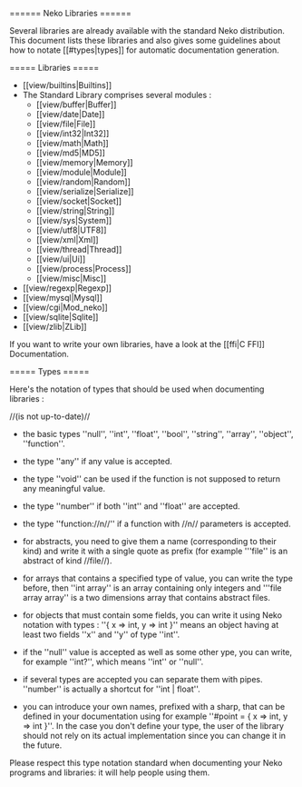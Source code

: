 ====== Neko Libraries ======

Several libraries are already available with the standard Neko distribution. This document lists these libraries and also gives some guidelines about how to notate [[#types|types]] for automatic documentation generation.



===== Libraries =====

  * [[view/builtins|Builtins]]
  * The Standard Library comprises several modules :
    * [[view/buffer|Buffer]]
    * [[view/date|Date]]
    * [[view/file|File]]
    * [[view/int32|Int32]]
    * [[view/math|Math]]
    * [[view/md5|MD5]]
    * [[view/memory|Memory]]
    * [[view/module|Module]]
    * [[view/random|Random]]
    * [[view/serialize|Serialize]]
    * [[view/socket|Socket]]
    * [[view/string|String]]
    * [[view/sys|System]]
    * [[view/utf8|UTF8]]
    * [[view/xml|Xml]]
    * [[view/thread|Thread]]
    * [[view/ui|Ui]]
    * [[view/process|Process]]
    * [[view/misc|Misc]]
  * [[view/regexp|Regexp]]
  * [[view/mysql|Mysql]]
  * [[view/cgi|Mod_neko]]
  * [[view/sqlite|Sqlite]]
  * [[view/zlib|ZLib]]

If you want to write your own libraries, have a look at the [[ffi|C FFI]] Documentation.



===== Types =====

Here's the notation of types that should be used when documenting libraries :

//(is not up-to-date)//

  * the basic types ''null'', ''int'', ''float'', ''bool'', ''string'', ''array'', ''object'', ''function''.

  * the type ''any'' if any value is accepted.

  * the type ''void'' can be used if the function is not supposed to return any meaningful value.

  * the type ''number'' if both ''int'' and ''float'' are accepted.

  * the type ''function://n//'' if a function with //n// parameters is accepted.

  * for abstracts, you need to give them a name (corresponding to their kind) and write it with a single quote as prefix (for example '''file'' is an abstract of kind //file//).

  * for arrays that contains a specified type of value, you can write the type before, then ''int array'' is an array containing only integers and '''file array array'' is a two dimensions array that contains abstract files.

  * for objects that must contain some fields, you can write it using Neko notation with types : ''{ x => int, y => int }'' means an object having at least two fields ''x'' and ''y'' of type ''int''.

  * if the ''null'' value is accepted as well as some other ype, you can write, for example ''int?'', which means ''int'' or ''null''.

  * if several types are accepted you can separate them with pipes. ''number'' is actually a shortcut for ''int | float''.

  * you can introduce your own names, prefixed with a sharp, that can be defined in your documentation using for example ''#point = { x => int, y => int }''. In the case you don't define your type, the user of the library should not rely on its actual implementation since you can change it in the future.

Please respect this type notation standard when documenting your Neko programs and libraries: it will help people using them.